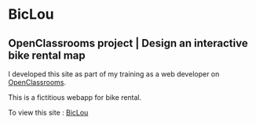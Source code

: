 # BicLou
## OpenClassrooms project | Design an interactive bike rental map

I developed this site as part of my training as a web developer on [OpenClassrooms](https://openclassrooms.com).

This is a fictitious webapp for bike rental.

To view this site : [BicLou](http://biclou.oc.codbear.com)
